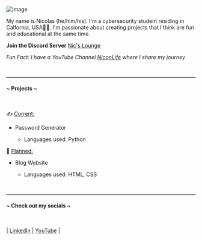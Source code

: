 ![image](https://user-images.githubusercontent.com/127268237/228439244-4ba46945-a24f-41e2-af11-7079b5fd24c7.png)


My name is Nicolas (he/him/his). I'm a cybersecurity student residing in Calfornia, USA:technologist:. I'm passionate about creating projects that I think are fun and educational at the same time. 

**Join the Discord Server** [Nic's Lounge][discord]

*Fun Fact: I have a YouTube Channel [NiconLife][youtube] where I share my journey*

<br>

---
<h4><strong>~ Projects ~</strong></h4>

<br>

:writing_hand: <ins>Current:</ins> 
<ul><li style="list-style-type: square"> Password Generator</li><ul><li>Languages used: Python</li></ul></ul>


:notebook: <ins>Planned:</ins>
<ul><li style="list-style-type: square"> Blog Website</li><ul><li>Languages used: HTML, CSS</li></ul></ul>

<br>

---

<h4><strong>~ Check out my socials ~</strong></h4>

<br>

| [LinkedIn][linkedin] | [YouTube][youtube] | 


[youtube]: https://www.youtube.com/channel/UCnlRQdq3jUy5nP0gc7zBErw
[linkedin]: https://www.linkedin.com/in/nicolas-vicente-b5658b227/
[discord]: https://discord.gg/nSzMSuVD

<!--
**nicolas-101/nicolas-101** is a ✨ _special_ ✨ repository because its `README.md` (this file) appears o your GitHub profile.

Here are some ideas to get you started:

- 🔭 I’m currently working on ...
- 🌱 I’m currently learning ...
- 👯 I’m looking to collaborate on ...
- 🤔 I’m looking for help with ...
- 💬 Ask me about ...
- 📫 How to reach me: ...
- 😄 Pronouns: ...
- ⚡ Fun fact: ...
-->
